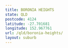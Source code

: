 ```yaml
---
title: BORONIA HEIGHTS
state: QLD
postcode: 4124
latitude: -27.701681
longitude: 152.967761
url: /qld/boronia-heights/
layout: suburb
---
```

